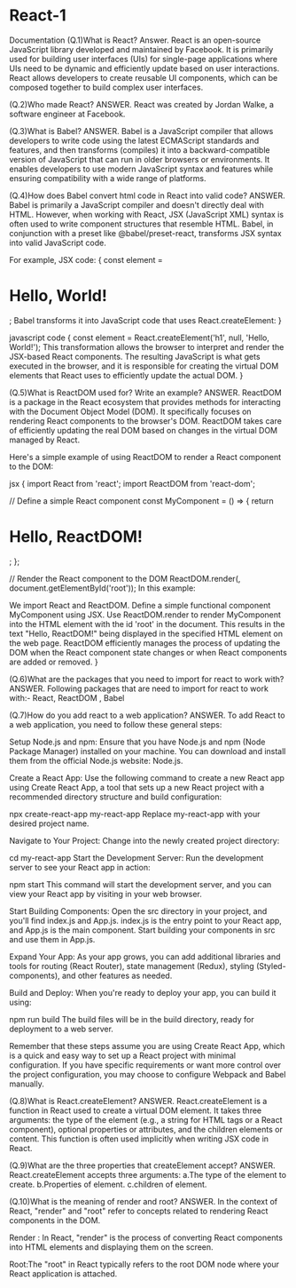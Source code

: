 # React-1
Documentation 
(Q.1)What is React?
Answer.
React is an open-source JavaScript library developed and maintained by Facebook. It is primarily used for building user interfaces (UIs) for single-page applications where UIs need to be dynamic and efficiently update based on user interactions. React allows developers to create reusable UI components, which can be composed together to build complex user interfaces.

(Q.2)Who made React?
ANSWER.
React was created by Jordan Walke, a software engineer at Facebook.

(Q.3)What is Babel?
ANSWER.
Babel is a JavaScript compiler that allows developers to write code using the latest ECMAScript standards and features, and then transforms (compiles) it into a backward-compatible version of JavaScript that can run in older browsers or environments. It enables developers to use modern JavaScript syntax and features while ensuring compatibility with a wide range of platforms.

(Q.4)How does Babel convert html code in React into valid code?
ANSWER.
Babel is primarily a JavaScript compiler and doesn't directly deal with HTML. However, when working with React, JSX (JavaScript XML) syntax is often used to write component structures that resemble HTML. Babel, in conjunction with a preset like @babel/preset-react, transforms JSX syntax into valid JavaScript code.

For example, JSX code:
{
const element = <h1>Hello, World!</h1>;
Babel transforms it into JavaScript code that uses React.createElement:
}

javascript code
{
const element = React.createElement('h1', null, 'Hello, World!');
This transformation allows the browser to interpret and render the JSX-based React components. The resulting JavaScript is what gets executed in the browser, and it is responsible for creating the virtual DOM elements that React uses to efficiently update the actual DOM.
}

(Q.5)What is ReactDOM used for? Write an example?
ANSWER.
ReactDOM is a package in the React ecosystem that provides methods for interacting with the Document Object Model (DOM). It specifically focuses on rendering React components to the browser's DOM. ReactDOM takes care of efficiently updating the real DOM based on changes in the virtual DOM managed by React.

Here's a simple example of using ReactDOM to render a React component to the DOM:

jsx
{
   import React from 'react';
   import ReactDOM from 'react-dom';

   // Define a simple React component
   const MyComponent = () => {
   return <h1>Hello, ReactDOM!</h1>;
 };

// Render the React component to the DOM
ReactDOM.render(<MyComponent />, document.getElementById('root'));
In this example:

We import React and ReactDOM.
Define a simple functional component MyComponent using JSX.
Use ReactDOM.render to render MyComponent into the HTML element with the id 'root' in the document.
This results in the text "Hello, ReactDOM!" being displayed in the specified HTML element on the web page. ReactDOM efficiently manages the process of updating the DOM when the React component state changes or when React components are added or removed.
}

(Q.6)What are the packages that you need to import for react to work with?
ANSWER.
Following packages that are need to import for react to work with:-
 React, ReactDOM , Babel

 (Q.7)How do you add react to a web application?
 ANSWER.
 To add React to a web application, you need to follow these general steps:

Setup Node.js and npm:
Ensure that you have Node.js and npm (Node Package Manager) installed on your machine. You can download and install them from the official Node.js website: Node.js.

Create a React App:
Use the following command to create a new React app using Create React App, a tool that sets up a new React project with a recommended directory structure and build configuration:

npx create-react-app my-react-app
Replace my-react-app with your desired project name.

Navigate to Your Project:
Change into the newly created project directory:

cd my-react-app
Start the Development Server:
Run the development server to see your React app in action:

npm start
This command will start the development server, and you can view your React app by visiting in your web browser.

Start Building Components:
Open the src directory in your project, and you'll find index.js and App.js. index.js is the entry point to your React app, and App.js is the main component. Start building your components in src and use them in App.js.

Expand Your App:
As your app grows, you can add additional libraries and tools for routing (React Router), state management (Redux), styling (Styled-components), and other features as needed.

Build and Deploy:
When you're ready to deploy your app, you can build it using:

npm run build
The build files will be in the build directory, ready for deployment to a web server.

Remember that these steps assume you are using Create React App, which is a quick and easy way to set up a React project with minimal configuration. If you have specific requirements or want more control over the project configuration, you may choose to configure Webpack and Babel manually.

(Q.8)What is React.createElement?
ANSWER.
React.createElement is a function in React used to create a virtual DOM element. It takes three arguments: the type of the element (e.g., a string for HTML tags or a React component), optional properties or attributes, and the children elements or content. This function is often used implicitly when writing JSX code in React.

(Q.9)What are the three properties that createElement accept?
ANSWER.
React.createElement accepts three arguments: 
  a.The type of the element to create. 
  b.Properties of element.
  c.children of element.

(Q.10)What is the meaning of render and root?
ANSWER.
In the context of React, "render" and "root" refer to concepts related to rendering React components in the DOM.

Render : In React, "render" is the process of converting React components into HTML elements and displaying them on the screen.

Root:The "root" in React typically refers to the root DOM node where your React application is attached.














